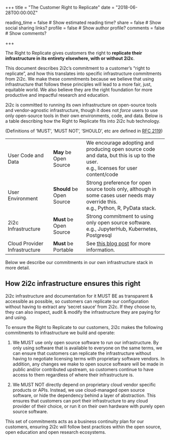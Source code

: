 +++
title = "The Customer Right to Replicate"
date = "2018-06-28T00:00:00Z"

reading_time = false  # Show estimated reading time?
share = false  # Show social sharing links?
profile = false  # Show author profile?
comments = false  # Show comments?

+++

The Right to Replicate gives customers the right to **replicate their infrastructure in its entirety elsewhere, with or without 2i2c**.

This document describes 2i2c’s commitment to a customer’s “right to replicate”, and how this translates into specific infrastructure commitments from 2i2c.  We make these commitments because we believe that using infrastructure that follows these principles will lead to a more fair, just, equitable world. We also believe they are the right foundation for more productive and impactful research and education.

2i2c is committed to running its own infrastructure on open-source tools and vendor-agnostic infrastructure, though it does not *force* users to use only open-source tools in their own environments, code, and data. Below is a table describing how the Right to Replicate fits into 2i2c hub technology. 

(Definitions of ‘MUST’, ‘MUST NOT’, ‘SHOULD’, etc are defined in [RFC 2119](https://tools.ietf.org/html/rfc2119))

<div id="rtr-table">

|                               |                           |                                                                                                                                          |
|-------------------------------|---------------------------|------------------------------------------------------------------------------------------------------------------------------------------|
| User Code and Data            | **May** be Open Source    | We encourage adopting and producing open source code and data, but this is up to the user. <br /> e.g., licenses for user content/code   |
| User Environment              | **Should** be Open Source | Strong preference for open source tools only, although in some cases user needs may override this. <br /> e.g., Python, R, PyData stack. |
| 2i2c Infrastructure           | **Must** be Open Source   | Strong commitment to using only open source software. <br />  e.g., JupyterHub, Kubernetes, Postgresql                                   |
| Cloud Provider Infrastructure | **Must** be Portable      | See [this blog post](https://words.yuvi.in/post/oss-in-the-cloud/) for more information.                                                 |

</div>

Below we describe our commitments in our own infrastructure stack in more detail.

## How 2i2c infrastructure ensures this right

2i2c infrastructure and documentation for it MUST BE as transparent & accessible as possible, so customers can replicate our configuration without having to extract any ‘secret sauce’ from 2i2c. If they choose to, they can also inspect, audit & modify the infrastructure they are paying for and using.

To ensure the Right to Replicate to our customers, 2i2c makes the following commitments to infrastructure we build and operate:

1. We MUST use only open source software to run our infrastructure. By only using software that is available to everyone on the same terms, we can ensure that customers can replicate the infrastructure without having to negotiate licensing terms with proprietary software vendors. In addition, any changes we make to open source software will be made in public and/or contributed upstream, so customers continue to have access to them regardless of where their infrastructure is. 

2. We MUST NOT directly depend on proprietary cloud vendor specific products or APIs. Instead, we use cloud-managed open source software, or hide the dependency behind a layer of abstraction. This ensures that customers can port their infrastructure to any cloud provider of their choice, or run it on their own hardware with purely open source software.

This set of commitments acts as a business continuity plan for our customers, ensuring 2i2c will follow best practices within the open source, open education and open research ecosystems.
